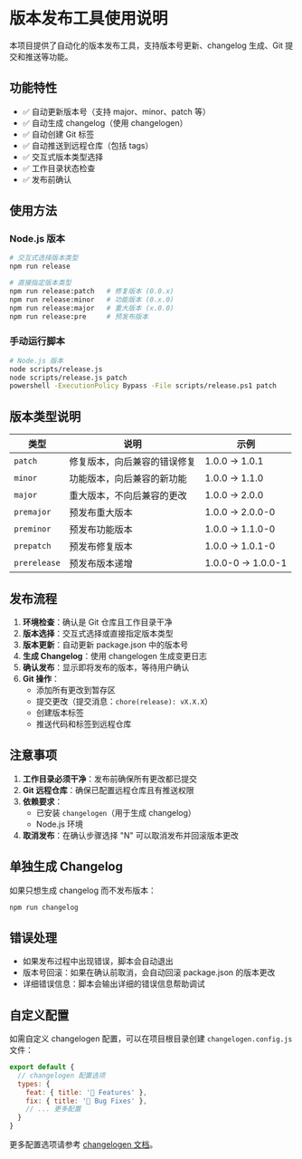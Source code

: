 # 版本发布工具使用说明

本项目提供了自动化的版本发布工具，支持版本号更新、changelog 生成、Git 提交和推送等功能。

## 功能特性

- ✅ 自动更新版本号（支持 major、minor、patch 等）
- ✅ 自动生成 changelog（使用 changelogen）
- ✅ 自动创建 Git 标签
- ✅ 自动推送到远程仓库（包括 tags）
- ✅ 交互式版本类型选择
- ✅ 工作目录状态检查
- ✅ 发布前确认

## 使用方法

### Node.js 版本

```bash
# 交互式选择版本类型
npm run release

# 直接指定版本类型
npm run release:patch   # 修复版本 (0.0.x)
npm run release:minor   # 功能版本 (0.x.0)
npm run release:major   # 重大版本 (x.0.0)
npm run release:pre     # 预发布版本
```

### 手动运行脚本

```bash
# Node.js 版本
node scripts/release.js
node scripts/release.js patch
powershell -ExecutionPolicy Bypass -File scripts/release.ps1 patch
```

## 版本类型说明

| 类型 | 说明 | 示例 |
|------|------|------|
| `patch` | 修复版本，向后兼容的错误修复 | 1.0.0 → 1.0.1 |
| `minor` | 功能版本，向后兼容的新功能 | 1.0.0 → 1.1.0 |
| `major` | 重大版本，不向后兼容的更改 | 1.0.0 → 2.0.0 |
| `premajor` | 预发布重大版本 | 1.0.0 → 2.0.0-0 |
| `preminor` | 预发布功能版本 | 1.0.0 → 1.1.0-0 |
| `prepatch` | 预发布修复版本 | 1.0.0 → 1.0.1-0 |
| `prerelease` | 预发布版本递增 | 1.0.0-0 → 1.0.0-1 |

## 发布流程

1. **环境检查**：确认是 Git 仓库且工作目录干净
2. **版本选择**：交互式选择或直接指定版本类型
3. **版本更新**：自动更新 package.json 中的版本号
4. **生成 Changelog**：使用 changelogen 生成变更日志
5. **确认发布**：显示即将发布的版本，等待用户确认
6. **Git 操作**：
   - 添加所有更改到暂存区
   - 提交更改（提交消息：`chore(release): vX.X.X`）
   - 创建版本标签
   - 推送代码和标签到远程仓库

## 注意事项

1. **工作目录必须干净**：发布前确保所有更改都已提交
2. **Git 远程仓库**：确保已配置远程仓库且有推送权限
3. **依赖要求**：
   - 已安装 `changelogen`（用于生成 changelog）
   - Node.js 环境
4. **取消发布**：在确认步骤选择 "N" 可以取消发布并回滚版本更改

## 单独生成 Changelog

如果只想生成 changelog 而不发布版本：

```bash
npm run changelog
```

## 错误处理

- 如果发布过程中出现错误，脚本会自动退出
- 版本号回滚：如果在确认前取消，会自动回滚 package.json 的版本更改
- 详细错误信息：脚本会输出详细的错误信息帮助调试

## 自定义配置

如需自定义 changelogen 配置，可以在项目根目录创建 `changelogen.config.js` 文件：

```javascript
export default {
  // changelogen 配置选项
  types: {
    feat: { title: '🚀 Features' },
    fix: { title: '🐛 Bug Fixes' },
    // ... 更多配置
  }
}
```

更多配置选项请参考 [changelogen 文档](https://github.com/unjs/changelogen)。
